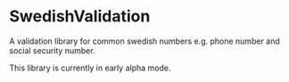 SwedishValidation
=================

A validation library for common swedish numbers e.g. phone number and social security number.

This library is currently in early alpha mode.
